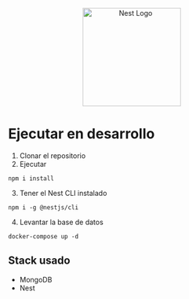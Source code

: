 <p align="center">
  <a href="http://nestjs.com/" target="blank"><img src="https://nestjs.com/img/logo-small.svg" width="200" alt="Nest Logo" /></a>
</p>

# Ejecutar en desarrollo

1. Clonar el repositorio
2. Ejecutar

```
npm i install
```

3. Tener el Nest CLI instalado

```
npm i -g @nestjs/cli
```

4. Levantar la base de datos

```
docker-compose up -d
```

## Stack usado

* MongoDB
* Nest